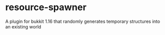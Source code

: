 # resource-spawner
A plugin for bukkit 1.16 that randomly generates temporary structures into an existing world